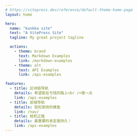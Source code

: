 ```yaml
---
# https://vitepress.dev/reference/default-theme-home-page
layout: home

hero:
  name: "kunkka site"
  text: "A VitePress Site"
  tagline: My great project tagline

  actions:
    - theme: brand
      text: Markdown Examples
      link: /markdown-examples
    - theme: alt
      text: API Examples
      link: /api-examples

features:
  - title: 区块链导航
    details: 希望能在亏钱的路上<br />慢一点
    link: /api-examples
  - title: 前端导航
    details: 轻松愉快的摸鱼
    link: /nav/
  - title: 桩机之路
    details: 最重要的肯定是持久！
    link: /api-examples
---
```

